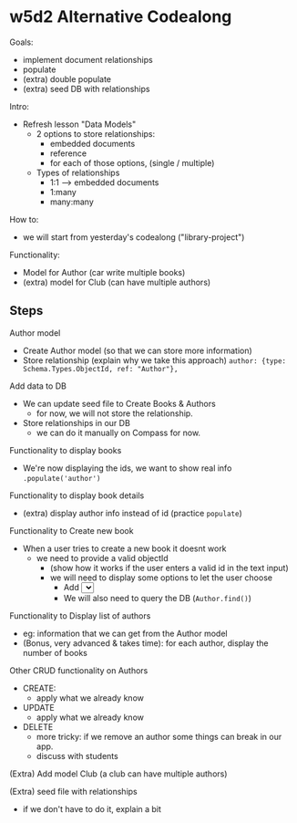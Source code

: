 
# w5d2 Alternative Codealong

<!--

Notes:
- Alternative codealong, for unit "Mongoose and Express - Documents Relationships"
- Students find it challenging when we introduce relationships, references etc
- Explain little by little + provide examples

 -->



Goals:
- implement document relationships
- populate
- (extra) double populate
- (extra) seed DB with relationships


Intro: 
- Refresh lesson "Data Models"
  - 2 options to store relationships:
    - embedded documents
    - reference
    - for each of those options, (single / multiple)
  - Types of relationships
    - 1:1 --> embedded documents
    - 1:many
    - many:many


How to: 
- we will start from yesterday's codealong ("library-project")


Functionality:
- Model for Author (car write multiple books)
- (extra) model for Club (can have multiple authors)




## Steps

 <!-- work in progress -->
 
 <!-- repo: https://github.com/Ironmaidens-Ironhack-Jan-2022/mongoose-express-CRUD-codealong -->



Author model
- Create Author model (so that we can store more information)
- Store relationship (explain why we take this approach)
    `author: {type: Schema.Types.ObjectId, ref: "Author"},`

Add data to DB
- We can update seed file to Create Books & Authors
  - for now, we will not store the relationship.
- Store relationships in our DB
  - we can do it manually on Compass for now.


Functionality to display books 
  - We're now displaying the ids, we want to show real info
    `.populate('author')`

Functionality to display book details
  - (extra) display author info instead of id (practice `populate`)


Functionality to Create new book
  - When a user tries to create a new book it doesnt work
    - we need to provide a valid objectId
      - (show how it works if the user enters a valid id in the text input)
      - we will need to display some options to let the user choose
        - Add <select> to the form
          - (note: in today's LAB: they can use a select with `multiple`)
        - We will also need to query the DB (`Author.find()`)


Functionality to Display list of authors
  - eg: information that we can get from the Author model
  - (Bonus, very advanced & takes time): for each author, display the number of books


Other CRUD functionality on Authors
  - CREATE: 
    - apply what we already know
  - UPDATE
    - apply what we already know
  - DELETE
    - more tricky: if we remove an author some things can break in our app.
    - discuss with students


(Extra) Add model Club (a club can have multiple authors)

(Extra) seed file with relationships
  - if we don't have to do it, explain a bit



